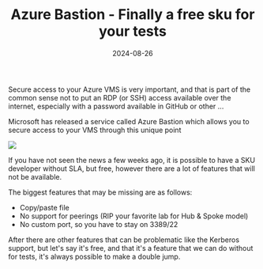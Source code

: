﻿---
layout: post
title: Azure Bastion - Finally a free sku for your tests
date: 2024-08-26
categories: [ "Azure", "Bastion" ]
comments_id: 47 
---

Secure access to your Azure VMS is very important, and that is part of the common sense not to put an RDP (or SSH) access available over the internet, especially with a password available in GitHub or other ...

Microsoft has released a service called Azure Bastion which allows you to secure access to your VMS through this unique point

![](https://cdn-dynmedia-1.microsoft.com/is/image/microsoftcorp/Bastion-Image-Resized?resMode=sharp2&op_usm=1.5,0.65,15,0&wid=1800&qlt=100&fmt=png-alpha&fit=constrain)

If you have not seen the news a few weeks ago, it is possible to have a SKU developer without SLA, but free, however there are a lot of features that will not be available.

The biggest features that may be missing are as follows:

- Copy/paste file
- No support for peerings (RIP your favorite lab for Hub & Spoke model)
- No custom port, so you have to stay on 3389/22

After there are other features that can be problematic like the Kerberos support, but let's say it's free, and that it's a feature that we can do without for tests, it's always possible to make a double jump.


